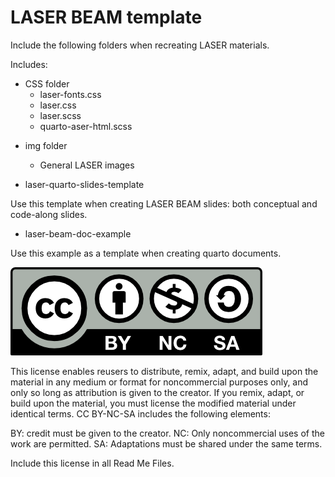 # LASER BEAM template

Include the following folders when recreating LASER materials.

Includes:

 * CSS folder
   - laser-fonts.css
   - laser.css
   - laser.scss
   - quarto-aser-html.scss
  
- img folder
  - General LASER images
 
- laser-quarto-slides-template

Use this template when creating LASER BEAM slides: both conceptual and code-along slides.

- laser-beam-doc-example

Use this example as a template when creating quarto documents.

![](img/ccomons.png)


This license enables reusers to distribute, remix, adapt, and build upon the material in any medium or format for noncommercial purposes only, and only so long as attribution is given to the creator. If you remix, adapt, or build upon the material, you must license the modified material under identical terms. CC BY-NC-SA includes the following elements:

 BY: credit must be given to the creator.
 NC: Only noncommercial uses of the work are permitted.
 SA: Adaptations must be shared under the same terms.
 
 Include this license in all Read Me Files.
